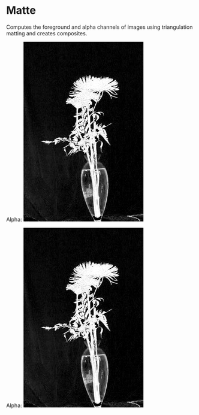 # Matte

Computes the foreground and alpha channels of images using triangulation matting and creates composites.

Alpha:
![Alpha](https://github.com/birdievera/Matte/blob/main/flowersA-alpha.jpg)

Alpha:
![Alpha](https://github.com/birdievera/Matte/blob/main/flowersA-alpha.jpg)

